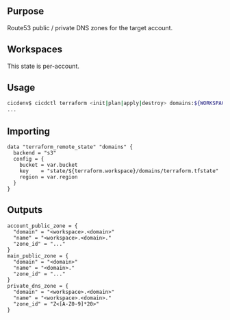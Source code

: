 ## Purpose
Route53 public / private DNS zones for the target account.

## Workspaces
This state is per-account.

## Usage
```bash
cicdenv$ cicdctl terraform <init|plan|apply|destroy> domains:${WORKSPACE}
...
```

## Importing
```hcl
data "terraform_remote_state" "domains" {
  backend = "s3"
  config = {
    bucket = var.bucket
    key    = "state/${terraform.workspace}/domains/terraform.tfstate"
    region = var.region
  }
}
```

## Outputs
```hcl
account_public_zone = {
  "domain" = "<workspace>.<domain>"
  "name" = "<workspace>.<domain>."
  "zone_id" = "..."
}
main_public_zone = {
  "domain" = "<domain>"
  "name" = "<domain>."
  "zone_id" = "..."
}
private_dns_zone = {
  "domain" = "<workspace>.<domain>"
  "name" = "<workspace>.<domain>."
  "zone_id" = "Z<[A-Z0-9]*20>"
}
```
